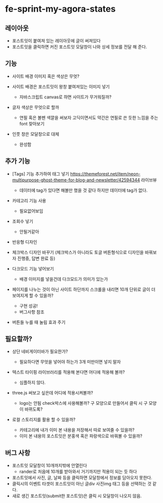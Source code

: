# fe-sprint-my-agora-states

## 레이아웃

- 포스트잇이 붙여져 있는 레이아웃에 글이 써져있다
- 포스트잇을 클릭하면 커진 포스트잇 모달창이 나와 상세 정보를 전달 해 준다.

## 기능

- 사이트 배경 이미지 혹은 색상은 무엇?
- 사이트 배경은 포스트잇이 왕창 붙여져있는 이미지 넣기

  - 자바스크립트 canvas로 하면 사이트가 무거워질까?

- 글자 색상은 무엇으로 할까

  - 연필 혹은 볼펜 색깔을 써보자 고딕이면서도 약간은 연필로 쓴 듯한 느낌을 주는 font 찾아보기

- 인풋 창은 모달창으로 대체
  - 완성함

## 추가 기능

- [Tags] 기능 추가하여 태그 넣기 https://themeforest.net/item/neon-multipurpose-ghost-theme-for-blog-and-newsletter/42594344 라이브뷰
  - 데이터에 tag가 있다면 해볼만 했을 것 같다 하지만 데이터에 tag가 없다.
- 카테고리 기능 사용
  - 필요없어보임
- 조회수 넣기
  - 안될거같아
- 반응형 디자인
- 체크박스 디자인 바꾸기 (체크박스가 아니라도 토글 버튼형식으로 디자인을 바꿔보자 진행중, 답변 완료 등)
- 다크모드 기능 넣어보기
  - 배경 이미지를 넣을건데 다크모드가 의미가 있는가
- 페이지를 나누는 것이 아닌 사이트 하단까지 스크롤을 내리면 10개 단위로 글이 더 보여지게 할 수 있을까?

  - 구현 성공!
  - 버그사항 참조

- 버튼들 누를 때 눌림 효과 주기

## 필요할까?

- 상단 네비게이터바가 필요한가?
  - 필요하다면 무엇을 넣어야 하는가 3개 미만이면 넣지 말자
- 텍스트 타이핑 라이브러리를 적용해 본다면 어디에 적용해 볼까?

  - 심플하지 않다.

- three.js 써보고 싶은데 어디에 적용시켜볼까?

  - logo는 안됨 check박스에 사용해볼까? 구 모양으로 만들어서 클릭 시 구 모양이 바뀌도록?

- 로컬 스토리지를 활용 할 수 있을까?
  - 카테고리에 내가 이미 본 내용을 저장해서 따로 보여줄 수 있을까?
  - 이미 본 내용의 포스트잇은 분홍색 혹은 파랑색으로 바꿔볼 수 있을까?

## 버그 사항

- 포스트잇 모달창이 10개까지밖에 안열린다
  - rander로 처음에 10개를 받아와서 거기까지만 적용이 되는 듯 하다
- 포스트잇에서 사진, 글, 날짜 등을 클릭하면 모달창에서 정보를 담아오지 못한다.
- 클릭시의 이벤트 타겟이 포스트잇이 아닌 글div 사진img 태그 등을 선택하는 것 같다.
- 새로 생긴 포스트잇(submit한 포스트잇)은 클릭 시 모달창이 나오지 않음.
